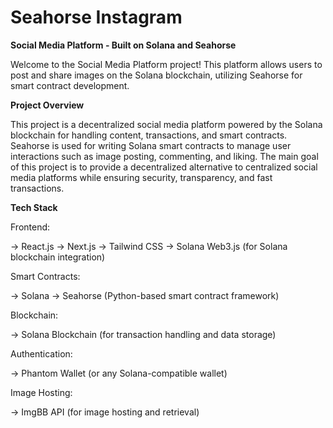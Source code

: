 # Seahorse Instagram
**Social Media Platform - Built on Solana and Seahorse**

Welcome to the Social Media Platform project! This platform allows users to post and share images on the Solana blockchain, utilizing Seahorse for smart contract development.

**Project Overview**

This project is a decentralized social media platform powered by the Solana blockchain for handling content, transactions, and smart contracts. Seahorse is used for writing Solana smart contracts to manage user interactions such as image posting, commenting, and liking.
The main goal of this project is to provide a decentralized alternative to centralized social media platforms while ensuring security, transparency, and fast transactions.

**Tech Stack**

Frontend:

-> React.js
-> Next.js
-> Tailwind CSS
-> Solana Web3.js (for Solana blockchain integration)

Smart Contracts:

-> Solana
-> Seahorse (Python-based smart contract framework)

Blockchain:

-> Solana Blockchain (for transaction handling and data storage)

Authentication:

-> Phantom Wallet (or any Solana-compatible wallet)

Image Hosting:

-> ImgBB API (for image hosting and retrieval)
